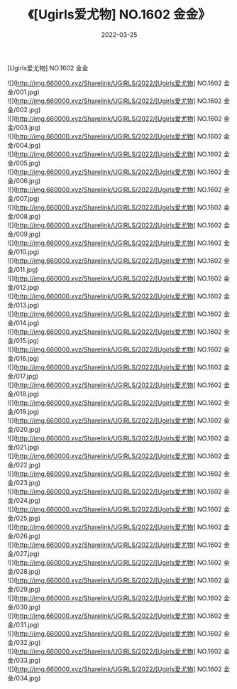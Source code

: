 ﻿---
layout: post
title:  《[Ugirls爱尤物] NO.1602 金金》
date:   2022-03-25
img: http://img.660000.xyz/Sharelink/UGIRLS/2022/[Ugirls爱尤物] NO.1602 金金/000.jpg
categories: [美女, 清纯, 唯美]
---

[Ugirls爱尤物] NO.1602 金金

 ![](http://img.660000.xyz/Sharelink/UGIRLS/2022/[Ugirls爱尤物] NO.1602 金金/001.jpg) <br>![](http://img.660000.xyz/Sharelink/UGIRLS/2022/[Ugirls爱尤物] NO.1602 金金/002.jpg) <br>![](http://img.660000.xyz/Sharelink/UGIRLS/2022/[Ugirls爱尤物] NO.1602 金金/003.jpg) <br>![](http://img.660000.xyz/Sharelink/UGIRLS/2022/[Ugirls爱尤物] NO.1602 金金/004.jpg) <br>![](http://img.660000.xyz/Sharelink/UGIRLS/2022/[Ugirls爱尤物] NO.1602 金金/005.jpg) <br>![](http://img.660000.xyz/Sharelink/UGIRLS/2022/[Ugirls爱尤物] NO.1602 金金/006.jpg) <br>![](http://img.660000.xyz/Sharelink/UGIRLS/2022/[Ugirls爱尤物] NO.1602 金金/007.jpg) <br>![](http://img.660000.xyz/Sharelink/UGIRLS/2022/[Ugirls爱尤物] NO.1602 金金/008.jpg) <br>![](http://img.660000.xyz/Sharelink/UGIRLS/2022/[Ugirls爱尤物] NO.1602 金金/009.jpg) <br>![](http://img.660000.xyz/Sharelink/UGIRLS/2022/[Ugirls爱尤物] NO.1602 金金/010.jpg) <br>![](http://img.660000.xyz/Sharelink/UGIRLS/2022/[Ugirls爱尤物] NO.1602 金金/011.jpg) <br>![](http://img.660000.xyz/Sharelink/UGIRLS/2022/[Ugirls爱尤物] NO.1602 金金/012.jpg) <br>![](http://img.660000.xyz/Sharelink/UGIRLS/2022/[Ugirls爱尤物] NO.1602 金金/013.jpg) <br>![](http://img.660000.xyz/Sharelink/UGIRLS/2022/[Ugirls爱尤物] NO.1602 金金/014.jpg) <br>![](http://img.660000.xyz/Sharelink/UGIRLS/2022/[Ugirls爱尤物] NO.1602 金金/015.jpg) <br>![](http://img.660000.xyz/Sharelink/UGIRLS/2022/[Ugirls爱尤物] NO.1602 金金/016.jpg) <br>![](http://img.660000.xyz/Sharelink/UGIRLS/2022/[Ugirls爱尤物] NO.1602 金金/017.jpg) <br>![](http://img.660000.xyz/Sharelink/UGIRLS/2022/[Ugirls爱尤物] NO.1602 金金/018.jpg) <br>![](http://img.660000.xyz/Sharelink/UGIRLS/2022/[Ugirls爱尤物] NO.1602 金金/019.jpg) <br>![](http://img.660000.xyz/Sharelink/UGIRLS/2022/[Ugirls爱尤物] NO.1602 金金/020.jpg) <br>![](http://img.660000.xyz/Sharelink/UGIRLS/2022/[Ugirls爱尤物] NO.1602 金金/021.jpg) <br>![](http://img.660000.xyz/Sharelink/UGIRLS/2022/[Ugirls爱尤物] NO.1602 金金/022.jpg) <br>![](http://img.660000.xyz/Sharelink/UGIRLS/2022/[Ugirls爱尤物] NO.1602 金金/023.jpg) <br>![](http://img.660000.xyz/Sharelink/UGIRLS/2022/[Ugirls爱尤物] NO.1602 金金/024.jpg) <br>![](http://img.660000.xyz/Sharelink/UGIRLS/2022/[Ugirls爱尤物] NO.1602 金金/025.jpg) <br>![](http://img.660000.xyz/Sharelink/UGIRLS/2022/[Ugirls爱尤物] NO.1602 金金/026.jpg) <br>![](http://img.660000.xyz/Sharelink/UGIRLS/2022/[Ugirls爱尤物] NO.1602 金金/027.jpg) <br>![](http://img.660000.xyz/Sharelink/UGIRLS/2022/[Ugirls爱尤物] NO.1602 金金/028.jpg) <br>![](http://img.660000.xyz/Sharelink/UGIRLS/2022/[Ugirls爱尤物] NO.1602 金金/029.jpg) <br>![](http://img.660000.xyz/Sharelink/UGIRLS/2022/[Ugirls爱尤物] NO.1602 金金/030.jpg) <br>![](http://img.660000.xyz/Sharelink/UGIRLS/2022/[Ugirls爱尤物] NO.1602 金金/031.jpg) <br>![](http://img.660000.xyz/Sharelink/UGIRLS/2022/[Ugirls爱尤物] NO.1602 金金/032.jpg) <br>![](http://img.660000.xyz/Sharelink/UGIRLS/2022/[Ugirls爱尤物] NO.1602 金金/033.jpg) <br>![](http://img.660000.xyz/Sharelink/UGIRLS/2022/[Ugirls爱尤物] NO.1602 金金/034.jpg) <br>